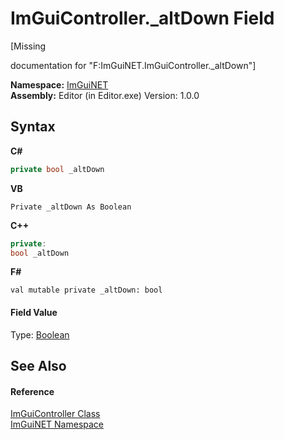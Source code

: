 # ImGuiController._altDown Field
 

\[Missing <summary> documentation for "F:ImGuiNET.ImGuiController._altDown"\]

**Namespace:**&nbsp;<a href="7ecbdf68-1567-8265-0ab1-032412bfb743">ImGuiNET</a><br />**Assembly:**&nbsp;Editor (in Editor.exe) Version: 1.0.0

## Syntax

**C#**<br />
``` C#
private bool _altDown
```

**VB**<br />
``` VB
Private _altDown As Boolean
```

**C++**<br />
``` C++
private:
bool _altDown
```

**F#**<br />
``` F#
val mutable private _altDown: bool
```


#### Field Value
Type: <a href="https://docs.microsoft.com/dotnet/api/system.boolean" target="_blank">Boolean</a>

## See Also


#### Reference
<a href="dc8569e8-a101-000f-d0db-652eaa2a83fb">ImGuiController Class</a><br /><a href="7ecbdf68-1567-8265-0ab1-032412bfb743">ImGuiNET Namespace</a><br />